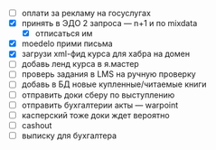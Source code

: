 - [ ] оплати за рекламу на госуслугах
- [x] принять в ЭДО 2 запроса — n+1 и по mixdata
	- [x] отписаться им
- [x] moedelo прими письма
- [x] загрузи xml-фид курса для хабра на домен 
- [ ] добавь ленд курса в я.мастер
- [ ] проверь задания в LMS на ручную проверку
- [ ] добавь в БД новые купленные/читаемые книги
- [ ] отправить доки сберу по выступлению
- [ ] отправить бухгалтерии акты — warpoint
- [ ] касперский тоже доки ждет вероятно
- [ ] cashout
- [ ] выписку для бухгалтера